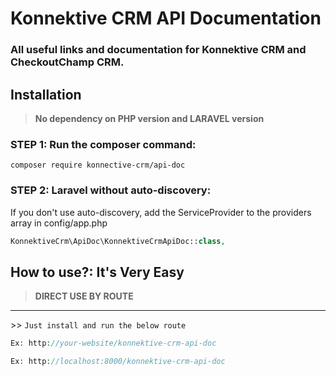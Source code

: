 # Konnektive CRM API Documentation

### All useful links and documentation for Konnektive CRM and CheckoutChamp CRM.

## Installation

> **No dependency on PHP version and LARAVEL version**

### STEP 1: Run the composer command:

```shell
composer require konnective-crm/api-doc
```

### STEP 2: Laravel without auto-discovery:

If you don't use auto-discovery, add the ServiceProvider to the providers array in config/app.php

```php
KonnektiveCrm\ApiDoc\KonnektiveCrmApiDoc::class,
```

## How to use?: It's Very Easy

> **DIRECT USE BY ROUTE**
---
<dl>
  <dt>>> <code>Just install and run the below route </span></code></dt>
</dl>

```php
Ex: http://your-website/konnektive-crm-api-doc

Ex: http://localhost:8000/konnektive-crm-api-doc
```
